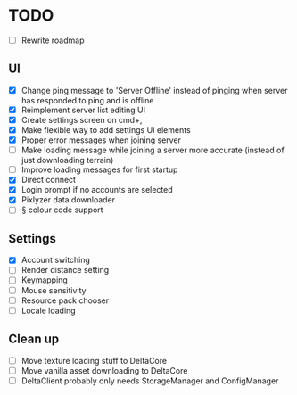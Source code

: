 # TODO

- [ ] Rewrite roadmap

## UI

- [x] Change ping message to 'Server Offline' instead of pinging when server has responded to ping and is offline
- [x] Reimplement server list editing UI
- [x] Create settings screen on cmd+,
- [x] Make flexible way to add settings UI elements
- [x] Proper error messages when joining server
- [ ] Make loading message while joining a server more accurate (instead of just downloading terrain)
- [ ] Improve loading messages for first startup
- [x] Direct connect
- [x] Login prompt if no accounts are selected
- [x] Pixlyzer data downloader
- [ ] § colour code support

## Settings

- [x] Account switching
- [ ] Render distance setting
- [ ] Keymapping
- [ ] Mouse sensitivity
- [ ] Resource pack chooser
- [ ] Locale loading

## Clean up

- [ ] Move texture loading stuff to DeltaCore
- [ ] Move vanilla asset downloading to DeltaCore
- [ ] DeltaClient probably only needs StorageManager and ConfigManager
